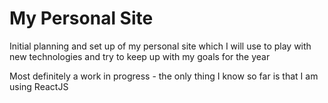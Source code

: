 # My Personal Site

Initial planning and set up of my personal site which I will use to play with new technologies and try to keep up with my goals for the year

Most definitely a work in progress - the only thing I know so far is that I am using ReactJS
